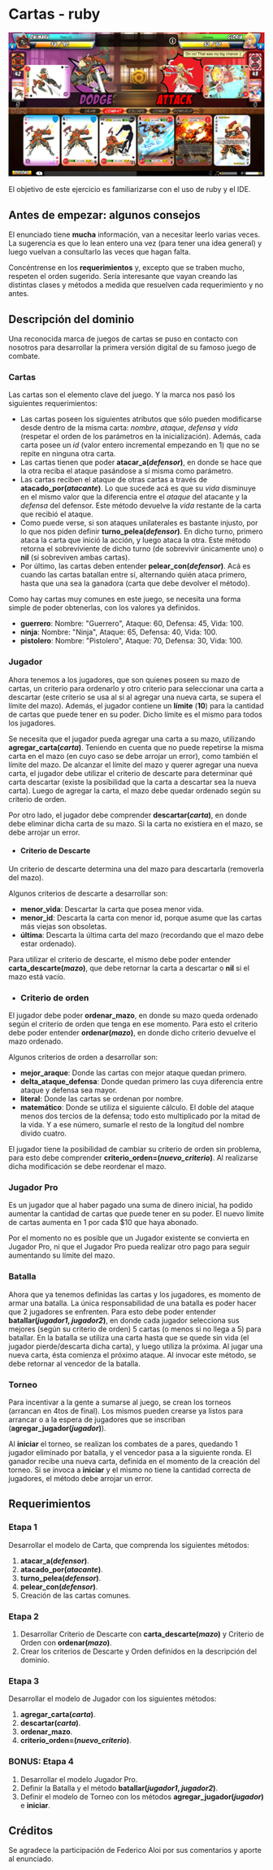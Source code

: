 # Cartas - ruby

![portada](assets/cartas.jpeg)

El objetivo de este ejercicio es familiarizarse con el uso de ruby y el IDE.


## Antes de empezar: algunos consejos

El enunciado tiene **mucha** información, van a necesitar leerlo varias veces. La sugerencia es que lo lean entero una vez (para tener una idea general) y luego vuelvan a consultarlo las veces que hagan falta.

Concéntrense en los **requerimientos** y, excepto que se traben mucho, respeten el orden sugerido. Sería interesante que vayan creando las distintas clases y métodos a medida que resuelven cada requerimiento y no antes.

## Descripción del dominio

Una reconocida marca de juegos de cartas se puso en contacto con nosotros para desarrollar la primera versión digital de su famoso juego de combate.

### Cartas

Las cartas son el elemento clave del juego. Y la marca nos pasó los siguientes requerimientos:

- Las cartas poseen los siguientes atributos que sólo pueden modificarse desde dentro de la misma carta: _nombre_, _ataque_, _defensa_ y _vida_ (respetar el orden de los parámetros en la inicialización). Además, cada carta posee un _id_ (valor entero incremental empezando en 1) que no se repite en ninguna otra carta.
- Las cartas tienen que poder **atacar_a(_defensor_)**, en donde se hace que la otra reciba el ataque pasándose a sí misma como parámetro.
- Las cartas reciben el ataque de otras cartas a través de **atacado_por(_atacante_)**. Lo que sucede acá es que su _vida_ disminuye en el mismo valor que la diferencia entre el _ataque_ del atacante y la _defensa_ del defensor. Este método devuelve la _vida_ restante de la carta que recibió el ataque.
- Como puede verse, si son ataques unilaterales es bastante injusto, por lo que nos piden definir **turno_pelea(_defensor_)**. En dicho turno, primero ataca la carta que inició la acción, y luego ataca la otra. Este método retorna el sobreviviente de dicho turno (de sobrevivir únicamente uno) o **nil** (si sobreviven ambas cartas).
- Por último, las cartas deben entender **pelear_con(_defensor_)**. Acá es cuando las cartas batallan entre sí, alternando quién ataca primero, hasta que una sea la ganadora (carta que debe devolver el método).

Como hay cartas muy comunes en este juego, se necesita una forma simple de poder obtenerlas, con los valores ya definidos.

- **guerrero**: Nombre: "Guerrero", Ataque: 60, Defensa: 45, Vida: 100.
- **ninja**: Nombre: "Ninja", Ataque: 65, Defensa: 40, Vida: 100.
- **pistolero**: Nombre: "Pistolero", Ataque: 70, Defensa: 30, Vida: 100.

### Jugador

Ahora tenemos a los jugadores, que son quienes poseen su mazo de cartas, un criterio para ordenarlo y otro criterio para seleccionar una carta a descartar (este criterio se usa al si al agregar una nueva carta, se supera el límite del mazo). Además, el jugador contiene un **límite** (**10**) para la cantidad de cartas que puede tener en su poder. Dicho límite es el mismo para todos los jugadores.

Se necesita que el jugador pueda agregar una carta a su mazo, utilizando **agregar_carta(_carta_)**. Teniendo en cuenta que no puede repetirse la misma carta en el mazo (en cuyo caso se debe arrojar un error), como también el límite del mazo. De alcanzar el límite del mazo y querer agregar una nueva carta, el jugador debe utilizar el criterio de descarte para determinar qué carta descartar (existe la posibilidad que la carta a descartar sea la nueva carta). Luego de agregar la carta, el mazo debe quedar ordenado según su criterio de orden.

Por otro lado, el jugador debe comprender **descartar(_carta_)**, en donde debe eliminar dicha carta de su mazo. Si la carta no existiera en el mazo, se debe arrojar un error.

- #### Criterio de Descarte

Un criterio de descarte determina una del mazo para descartarla (removerla del mazo).

Algunos criterios de descarte a desarrollar son:
- **menor_vida**: Descartar la carta que posea menor vida.
- **menor_id**: Descarta la carta con menor id, porque asume que las cartas más viejas son obsoletas.
- **última**: Descarta la última carta del mazo (recordando que el mazo debe estar ordenado).

Para utilizar el criterio de descarte, el mismo debe poder entender **carta_descarte(_mazo_)**, que debe retornar la carta a descartar o **nil** si el mazo está vacío.

- ### Criterio de orden

El jugador debe poder **ordenar_mazo**, en donde su mazo queda ordenado según el criterio de orden que tenga en ese momento. Para esto el criterio debe poder entender **ordenar(_mazo_)**, en donde dicho criterio devuelve el mazo ordenado.

Algunos criterios de orden a desarrollar son:
- **mejor_araque**: Donde las cartas con mejor ataque quedan primero.
- **delta_ataque_defensa**: Donde quedan primero las cuya diferencia entre ataque y defensa sea mayor.
- **literal**: Donde las cartas se ordenan por nombre.
- **matemático**: Donde se utiliza el siguiente cálculo. El doble del ataque menos dos tercios de la defensa; todo esto multiplicado por la mitad de la vida. Y a ese número, sumarle el resto de la longitud del nombre divido cuatro.

El jugador tiene la posibilidad de cambiar su criterio de orden sin problema, para esto debe comprender **criterio_orden=(_nuevo_criterio_)**. Al realizarse dicha modificación se debe reordenar el mazo.

### Jugador Pro

Es un jugador que al haber pagado una suma de dinero inicial, ha podido aumentar la cantidad de cartas que puede tener en su poder. El nuevo límite de cartas aumenta en 1 por cada $10 que haya abonado.

Por el momento no es posible que un Jugador existente se convierta en Jugador Pro, ni que el Jugador Pro pueda realizar otro pago para seguir aumentando su límite del mazo.

### Batalla

Ahora que ya tenemos definidas las cartas y los jugadores, es momento de armar una batalla. La única responsabilidad de una batalla es poder hacer que 2 jugadores se enfrenten. Para esto debe poder entender **batallar(_jugador1_, _jugador2_)**, en donde cada jugador selecciona sus mejores (según su criterio de orden) 5 cartas (o menos si no llega a 5) para batallar. En la batalla se utiliza una carta hasta que se quede sin vida (el jugador pierde/descarta dicha carta), y luego utiliza la próxima. Al jugar una nueva carta, ésta comienza el próximo ataque. Al invocar este método, se debe retornar al vencedor de la batalla.

### Torneo

Para incentivar a la gente a sumarse al juego, se crean los torneos (arrancan en 4tos de final). Los mismos pueden crearse ya listos para arrancar o a la espera de jugadores que se inscriban (**agregar_jugador(_jugador_)**).

Al **iniciar** el torneo, se realizan los combates de a pares, quedando 1 jugador eliminado por batalla, y el vencedor pasa a la siguiente ronda. El ganador recibe una nueva carta, definida en el momento de la creación del torneo. Si se invoca a **iniciar** y el mismo no tiene la cantidad correcta de jugadores, el método debe arrojar un error.

## Requerimientos

### Etapa 1

Desarrollar el modelo de Carta, que comprenda los siguientes métodos:

1. **atacar_a(_defensor_)**.
2. **atacado_por(_atacante_)**.
3. **turno_pelea(_defensor_)**.
4. **pelear_con(_defensor_)**.
5. Creación de las cartas comunes.

### Etapa 2

1. Desarrollar Criterio de Descarte con **carta_descarte(_mazo_)** y Criterio de Orden con **ordenar(_mazo_)**.
2. Crear los criterios de Descarte y Orden definidos en la descripción del dominio.

### Etapa 3

Desarrollar el modelo de Jugador con los siguientes métodos:

1. **agregar_carta(_carta_)**.
2. **descartar(_carta_)**.
3. **ordenar_mazo**.
4. **criterio_orden=(_nuevo_criterio_)**.

### **BONUS:** Etapa 4

1. Desarrollar el modelo Jugador Pro.
2. Definir la Batalla y el método **batallar(_jugador1_, _jugador2_)**.
3. Definir el modelo de Torneo con los métodos **agregar_jugador(_jugador_)** e **iniciar**.

## Créditos

Se agradece la participación de Federico Aloi por sus comentarios y aporte al enunciado.
